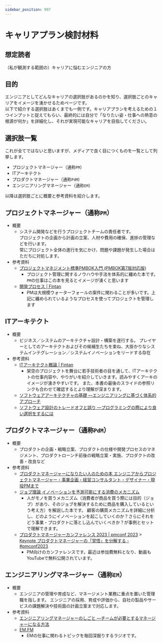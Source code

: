 ```yaml
---
sidebar_position: 997
---
```


# キャリアプラン検討材料

## 想定読者

（私が観測する範囲の）キャリアに悩むエンジニアの方

## 目的

エンジニアとしてどんなキャリアの選択肢があるのかを知り、選択肢ごとのキャリアをイメージを湧かせるためページです。  
以下で紹介する選択肢はあくまでも一例です。キャリアプランを考えるための１つインプットと捉えてもらい、最終的には自分で「なりたい姿・仕事への熱意の根源が何か」を詳細化し、それが実現可能なキャリアを目指してください。

## 選択肢一覧

これが全てではないと思いますが、メディアで良く目につくものを一覧として列挙します。

- プロジェクトマネージャー（通称`PM`）
- ITアーキテクト
- プロダクトマネージャー（通称`PdM`）
- エンジニアリングマネージャー（通称`EM`）

以降は選択肢ごとに概要と参考資料を紹介します。

## プロジェクトマネージャー（通称`PM`）

- 概要
  - システム開発などを行うプロジェクトチームの責任者です。  
  プロジェクトの企画から計画の立案、人材や費用の確保、進捗の管理などを行います。  
  常にプロジェクト全体の進行を気にかけ、問題や課題が発生した場合はただちに対処します。
- 参考資料
  - [プロジェクトマネジメント標準PMBOK入門 (PMBOK第7版対応版)](https://www.amazon.co.jp/dp/B0BNMDW28P)
    - プロジェクト管理に関するノウハウや手法を体系的に纏めた本です。`PM`の仕事はこの本を見るとイメージが湧くと思います
  - [開発プロセス | Fintan](https://fintan.jp/blog-category/development-process/)
    - PMは大規模ウォーターフォールの案件に関わることが多いです。上記に纏められているようなプロセスを使ってプロジェクトを管理します

## ITアーキテクト

- 概要
  - ビジネス／システムのアーキテクチャ設計・構築を遂行する。
  プレイヤーとしてのアーキテクトおよびその候補生たちを束ね、大掛かりなシステムインテグレーション／システムイノベーションをリードする存在
- 参考資料
  - [ITアーキテクト概論 | Fintan](https://fintan.jp/wp-content/uploads/2021/12/c5305152abe078d7d1529f5c10643cb7.pdf)
    - 架空のプロジェクトを舞台に若手技術者の目を通して、ITアーキテクトの仕事内容や、やりがいを紹介していきます。読みやすくアーキのイメージが湧きやすいです。
    また、本書の最後のスライドの参照リンクも合わせて確認するとより理解が深まります。
  - [ソフトウェアアーキテクチャの基礎 ―エンジニアリングに基づく体系的アプローチ](https://www.amazon.co.jp/dp/4873119820)
  - [ソフトウェア設計のトレードオフと誤り ―プログラミングの際により良い選択をするには](https://www.amazon.co.jp/dp/4814400314)

## プロダクトマネージャー（通称`PdM`）

- 概要
  - プロダクトの企画・戦略立案、プロダクトの仕様や開発プロセスのマネジメント、プロダクトローンチ前後の戦略立案・実施、プロダクトの改善・改良など
- 参考資料
  - [プロダクトマネージャーになりたい人のための本 エンジニアからプロジェクトマネージャー・事業企画・経営コンサルタント・デザイナー・現役PMまで](https://www.amazon.co.jp/dp/B0C3HH4B29)
  - [ジョブ理論 イノベーションを予測可能にする消費のメカニズム](https://www.amazon.co.jp/dp/4596551227)
    - 人がモノを買うメカニズム（消費者が商品を買う際には目的（ジョブ）があり、そのジョブを解決するために商品を購入しているという考え方）を解説した本です。
    顧客の購買メカニズムを詳細に分析し、どのようにイノベーションを起こしていくのか？さらにそれをどう事業・プロダクトに落とし込んでいくべきか？が事例とセットで理解できます。
  - [プロダクトマネージャーカンファレンス 2023 | pmconf 2023](https://2023.pmconf.jp/) > [Keynote プロダクトマネージャーの「覚悟」を分解する - #pmconf2023](https://youtu.be/odeqA2wT7FY?si=aI-qc33Has8bCr1f)
    - PM向けのカンファレンスです。最近は参加費無料となり、動画もYouTubeで無料公開されています。

## エンジニアリングマネージャー（通称`EM`）

- 概要
  - エンジニアの管理や育成など、マネージメント業務に重点を置いた管理職を指します。 エンジニアの採用、育成や評価から、自社の製品やサービスの課題解決や技術面の計画立案まで対応します。
- 参考資料
  - [エンジニアリングマネージャーのしごと ―チームが必要とするマネージャーになる方法](https://www.amazon.co.jp/dp/4873119944)
  - [EM.FM](https://podcasters.spotify.com/pod/show/em-fm/episodes/Re-32-e2era30)
    - EMの仕事に関わるトピックを毎回深掘りするラジオです。

